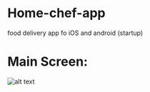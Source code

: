 # Home-chef-app
food delivery app fo iOS and android (startup)

# Main Screen:
![alt text](https://github.com/msaleem18/Home-chef-app/blob/master/screen1.png)
